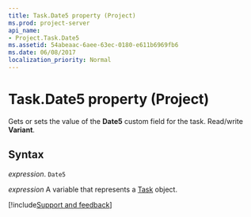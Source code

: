 ```yaml
---
title: Task.Date5 property (Project)
ms.prod: project-server
api_name:
- Project.Task.Date5
ms.assetid: 54abeaac-6aee-63ec-0180-e611b6969fb6
ms.date: 06/08/2017
localization_priority: Normal
---
```



# Task.Date5 property (Project)

Gets or sets the value of the  **Date5** custom field for the task. Read/write **Variant**.


## Syntax

_expression_. `Date5`

_expression_ A variable that represents a [Task](./Project.Task.md) object.

[!include[Support and feedback](~/includes/feedback-boilerplate.md)]